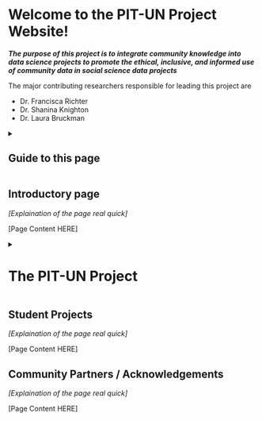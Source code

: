 <!DOCTYPE html>
<html>

<body>
  
<h1> Welcome to the PIT-UN Project Website! </h1>
<p> <b><i> The purpose of this project is to integrate community knowledge into data science projects to promote the ethical, inclusive, and informed use of community data in social science data projects </i></b> </p>
  
<p> The major contributing researchers responsible for leading this project are 
<ul>
<li>Dr. Francisca Richter</li>
<li>Dr. Shanina Knighton</li>
<li>Dr. Laura Bruckman</li>
</ul>
</p>

 <details><summary><h2> Guide to this page </h2></summary> 
  <p> The contents of this page are as ordered: 
    <ol type = "1">
      <li><a href = "#intro_section">Introduction to PIT-UN</a></li>
      <li><a href = "#sources_section">Using Administrative/Public Data</a></li> 
      <li><a href = "#ResQs_section">Guide to Integrating Community Knowledge</a></li>
      <li><a href = "#UData_section">Identifying/Addressing Bias in Data Analysis</a></li>
      <li><a href = "#Student_Pro_section">Student Projects</a></li>
      <li><a href = "#comm_partners_section">Community Partners / Acknowledgements</a></li>
    </ol>
    </p>
  </details>
</body> 

<body>
<h2>Introductory page<a name = "intro_section"></a></h2>
  <p> <i> [Explaination of the page real quick] </i> </p>
    <p> [Page Content HERE] </p>
</body>

<details><summary><h1> The PIT-UN Project </h1></summary> 
<body>
<h2><a name = "sources_section">Using Administrative/Public Data</a></h2>
  <p> <i> [Explaination of the page real quick] </i> </p>
    <p> [Page Content HERE] </p>
</body>

<body>
<h2>Guide to Integrating Community Knowledge<a name = "ResQs_section"></a></h2>
  <p> <i> [Explaination of the page real quick] </i> </p>
    <p> [Page Content HERE] </p>
</body>

<body>
<h2>Identifying/Addressing Bias in Data Analysis<a name = "UData_section"></a></h2>
  <p> <i> [Explaination of the page real quick] </i> </p>
    <p> [Page Content HERE] </p>
  <h4>C&P Modeling</h4>
  <p>[Content]</p>
</body>
</details>
  
<body>
<h2>Student Projects<a name = "Student_Pro_section"></a></h2>
  <p> <i> [Explaination of the page real quick] </i> </p>
    <p> [Page Content HERE] </p>
</body>

<body>
<h2>Community Partners / Acknowledgements <a name = "comm_partners_section"></a></h2>
  <p> <i> [Explaination of the page real quick] </i> </p>
    <p> [Page Content HERE] </p>
</body>

</html>
